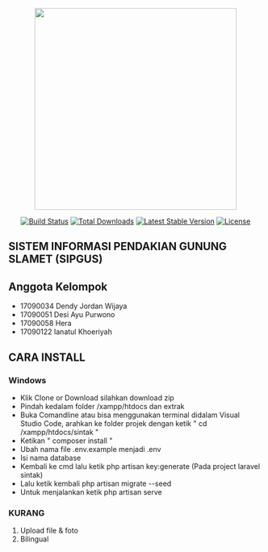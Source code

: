 <p align="center"><img src="https://res.cloudinary.com/dtfbvvkyp/image/upload/v1566331377/laravel-logolockup-cmyk-red.svg" width="400"></p>

<p align="center">
<a href="https://travis-ci.org/laravel/framework"><img src="https://travis-ci.org/laravel/framework.svg" alt="Build Status"></a>
<a href="https://packagist.org/packages/laravel/framework"><img src="https://poser.pugx.org/laravel/framework/d/total.svg" alt="Total Downloads"></a>
<a href="https://packagist.org/packages/laravel/framework"><img src="https://poser.pugx.org/laravel/framework/v/stable.svg" alt="Latest Stable Version"></a>
<a href="https://packagist.org/packages/laravel/framework"><img src="https://poser.pugx.org/laravel/framework/license.svg" alt="License"></a>
</p>


##   SISTEM INFORMASI PENDAKIAN GUNUNG SLAMET (SIPGUS)

## Anggota Kelompok

- 17090034 Dendy Jordan Wijaya
- 17090051 Desi Ayu Purwono
- 17090058 Hera
- 17090122 Ianatul Khoeriyah

## CARA INSTALL

### Windows
- Klik Clone or Download silahkan download zip
- Pindah kedalam folder /xampp/htdocs dan extrak 
- Buka Comandline atau bisa menggunakan terminal didalam Visual Studio Code, arahkan ke folder projek dengan ketik
  " cd /xampp/htdocs/sintak "
- Ketikan " composer install "
-   Ubah nama file .env.example menjadi .env
-   Isi nama database
-   Kembali ke cmd lalu ketik php artisan key:generate (Pada project laravel sintak)
-   Lalu ketik kembali php artisan migrate --seed
-   Untuk menjalankan ketik php artisan serve

### KURANG
1. Upload file & foto
2. Bilingual
